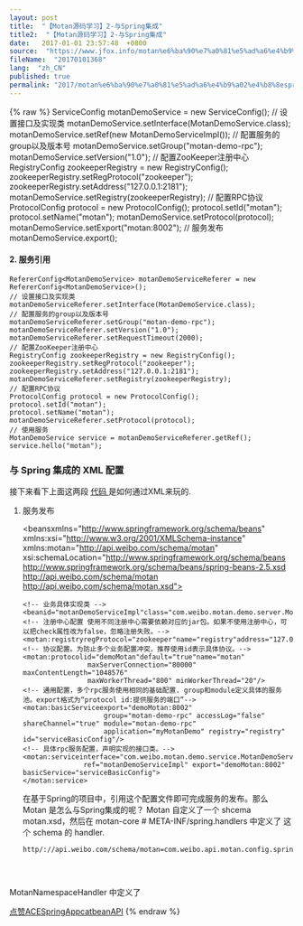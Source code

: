 ```yaml
---
layout: post
title:  "【Motan源码学习】2-与Spring集成"
title2:  "【Motan源码学习】2-与Spring集成"
date:   2017-01-01 23:57:48  +0800
source:  "https://www.jfox.info/motan%e6%ba%90%e7%a0%81%e5%ad%a6%e4%b9%a02%e4%b8%8espring%e9%9b%86%e6%88%90.html"
fileName:  "20170101368"
lang:  "zh_CN"
published: true
permalink: "2017/motan%e6%ba%90%e7%a0%81%e5%ad%a6%e4%b9%a02%e4%b8%8espring%e9%9b%86%e6%88%90.html"
---
```

{% raw %}
ServiceConfig<MotanDemoService> motanDemoService = new ServiceConfig<MotanDemoService>();
    // 设置接口及实现类
    motanDemoService.setInterface(MotanDemoService.class);
    motanDemoService.setRef(new MotanDemoServiceImpl());
    // 配置服务的group以及版本号
    motanDemoService.setGroup("motan-demo-rpc");
    motanDemoService.setVersion("1.0");
    // 配置ZooKeeper注册中心
    RegistryConfig zookeeperRegistry = new RegistryConfig();
    zookeeperRegistry.setRegProtocol("zookeeper");
    zookeeperRegistry.setAddress("127.0.0.1:2181");
    motanDemoService.setRegistry(zookeeperRegistry);
    // 配置RPC协议
    ProtocolConfig protocol = new ProtocolConfig();
    protocol.setId("motan");
    protocol.setName("motan");
    motanDemoService.setProtocol(protocol);
    motanDemoService.setExport("motan:8002");
    // 服务发布
    motanDemoService.export();
    

####  2. 服务引用 

    RefererConfig<MotanDemoService> motanDemoServiceReferer = new RefererConfig<MotanDemoService>();
    // 设置接口及实现类
    motanDemoServiceReferer.setInterface(MotanDemoService.class);
    // 配置服务的group以及版本号
    motanDemoServiceReferer.setGroup("motan-demo-rpc");
    motanDemoServiceReferer.setVersion("1.0");
    motanDemoServiceReferer.setRequestTimeout(2000);
    // 配置ZooKeeper注册中心
    RegistryConfig zookeeperRegistry = new RegistryConfig();
    zookeeperRegistry.setRegProtocol("zookeeper");
    zookeeperRegistry.setAddress("127.0.0.1:2181");
    motanDemoServiceReferer.setRegistry(zookeeperRegistry);
    // 配置RPC协议
    ProtocolConfig protocol = new ProtocolConfig();
    protocol.setId("motan");
    protocol.setName("motan");
    motanDemoServiceReferer.setProtocol(protocol);
    // 使用服务
    MotanDemoService service = motanDemoServiceReferer.getRef();
    service.hello("motan");
    

###  与 Spring 集成的 XML 配置 

 接下来看下上面这两段 [ 代码 ](https://www.jfox.info/go.php?url=http://www.liuhaihua.cn/archives/tag/%e4%bb%a3%e7%a0%81) 是如何通过XML来玩的. 

 1. 服务发布 

    <beansxmlns="http://www.springframework.org/schema/beans"
           xmlns:xsi="http://www.w3.org/2001/XMLSchema-instance"
           xmlns:motan="http://api.weibo.com/schema/motan"
           xsi:schemaLocation="http://www.springframework.org/schema/beans http://www.springframework.org/schema/beans/spring-beans-2.5.xsd
           http://api.weibo.com/schema/motan http://api.weibo.com/schema/motan.xsd">
    
        <!-- 业务具体实现类 -->
        <beanid="motanDemoServiceImpl"class="com.weibo.motan.demo.server.MotanDemoServiceImpl"/>
        <!-- 注册中心配置 使用不同注册中心需要依赖对应的jar包。如果不使用注册中心，可以把check属性改为false，忽略注册失败。-->
        <motan:registryregProtocol="zookeeper"name="registry"address="127.0.0.1:2181"/> 
        <!-- 协议配置。为防止多个业务配置冲突，推荐使用id表示具体协议。-->
        <motan:protocolid="demoMotan"default="true"name="motan"
                        maxServerConnection="80000" maxContentLength="1048576"
                        maxWorkerThread="800" minWorkerThread="20"/>
        <!-- 通用配置，多个rpc服务使用相同的基础配置. group和module定义具体的服务池。export格式为“protocol id:提供服务的端口”-->
        <motan:basicServiceexport="demoMotan:8002"
                            group="motan-demo-rpc" accessLog="false" shareChannel="true" module="motan-demo-rpc"
                            application="myMotanDemo" registry="registry" id="serviceBasicConfig"/>
        <!-- 具体rpc服务配置，声明实现的接口类。-->
        <motan:serviceinterface="com.weibo.motan.demo.service.MotanDemoService"
                       ref="motanDemoServiceImpl" export="demoMotan:8002" basicService="serviceBasicConfig">
        </motan:service>
    </beans>
    
    在基于Spring的项目中，引用这个配置文件即可完成服务的发布。那么 Motan 是怎么与Spring集成的呢？
    Motan 自定义了一个 shcema motan.xsd，然后在 motan-core # META-INF/spring.handlers 中定义了 这个 schema 的 handler.
    ```sh
    http/://api.weibo.com/schema/motan=com.weibo.api.motan.config.springsupport.MotanNamespaceHandler
    

 

  MotanNamespaceHandler 中定义了 
  
  
[点赞](void(0))[ACE](https://www.jfox.info/go.php?url=http://ju.outofmemory.cn/tag/ACE/)[Spring](https://www.jfox.info/go.php?url=http://ju.outofmemory.cn/tag/Spring/)[App](https://www.jfox.info/go.php?url=http://ju.outofmemory.cn/tag/App/)[cat](https://www.jfox.info/go.php?url=http://ju.outofmemory.cn/tag/cat/)[bean](https://www.jfox.info/go.php?url=http://ju.outofmemory.cn/tag/bean/)[API](https://www.jfox.info/go.php?url=http://ju.outofmemory.cn/tag/API/)
{% endraw %}